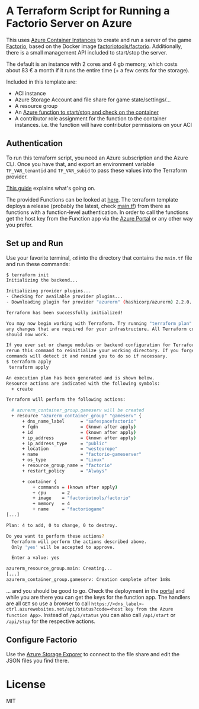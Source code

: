 # A Terraform Script for Running a Factorio Server on Azure

This uses [Azure Container Instances](https://azure.microsoft.com/en-us/services/container-instances/) to create and run a server of the game [Factorio](https://factorio.com), based on the Docker image [factoriotools/factorio](https://hub.docker.com/r/factoriotools/factorio/). Additionally, there is a small management API included to start/stop the server.

The default is an instance with 2 cores and 4 gb memory, which costs about 83 € a month if it runs the entire time (+ a few cents for the storage). 

Included in this template are:
- ACI instance
- Azure Storage Account and file share for game state/settings/...
- A resource group
- An [Azure function to start/stop and check on the container](https://github.com/celaus/fn-manage-aci)
- A contributor role assignment for the function to the container instances. i.e. the function will have contributor permissions on your ACI

## Authentication 

To run this terraform script, you need an Azure subscription and the Azure CLI. Once you have that, and export an environment variable `TF_VAR_tenantid` and `TF_VAR_subid` to pass these values into the Terraform provider. 

[This guide](https://www.terraform.io/docs/providers/azurerm/guides/azure_cli.html) explains what's going on.

The provided Functions can be looked at [here](https://github.com/celaus/fn-manage-aci). The terraform template deploys a release (probably the latest, check [main.tf](main.tf)) from there as functions with a function-level authentication. In order to call the functions get the host key from the Function app via the [Azure Portal](https://portal.azure.com) or any other way you prefer. 

## Set up and Run

Use your favorite terminal, `cd` into the directory that contains the `main.tf` file and run these commands:

~~~bash
$ terraform init
Initializing the backend...

Initializing provider plugins...
- Checking for available provider plugins...
- Downloading plugin for provider "azurerm" (hashicorp/azurerm) 2.2.0...

Terraform has been successfully initialized!

You may now begin working with Terraform. Try running "terraform plan" to see
any changes that are required for your infrastructure. All Terraform commands
should now work.

If you ever set or change modules or backend configuration for Terraform,
rerun this command to reinitialize your working directory. If you forget, other
commands will detect it and remind you to do so if necessary.
$ terraform apply
 terraform apply

An execution plan has been generated and is shown below.
Resource actions are indicated with the following symbols:
  + create

Terraform will perform the following actions:

  # azurerm_container_group.gameserv will be created
  + resource "azurerm_container_group" "gameserv" {
      + dns_name_label      = "safespacefactorio"
      + fqdn                = (known after apply)
      + id                  = (known after apply)
      + ip_address          = (known after apply)
      + ip_address_type     = "public"
      + location            = "westeurope"
      + name                = "factorio-gameserver"
      + os_type             = "Linux"
      + resource_group_name = "factorio"
      + restart_policy      = "Always"

      + container {
          + commands = (known after apply)
          + cpu      = 2
          + image    = "factoriotools/factorio"
          + memory   = 4
          + name     = "factoriogame"
[...]

Plan: 4 to add, 0 to change, 0 to destroy.

Do you want to perform these actions?
  Terraform will perform the actions described above.
  Only 'yes' will be accepted to approve.

  Enter a value: yes

azurerm_resource_group.main: Creating...
[...]
azurerm_container_group.gameserv: Creation complete after 1m8s
~~~

... and you should be good to go. Check the deployment in the [portal](https://portal.azure.com) and while you are there you can get the keys for the function app. The handlers are all `GET` so use a browser to call `https://<dns_label>-ctrl.azurewebsites.net/api/status?code=<host key from the Azure function App>`. Instead of `/api/status` you can also call `/api/start` or `/api/stop` for the respective actions. 

## Configure Factorio

Use the [Azure Storage Exporer](https://azure.microsoft.com/en-us/features/storage-explorer/) to connect to the file share and edit the JSON files you find there.

# License

MIT